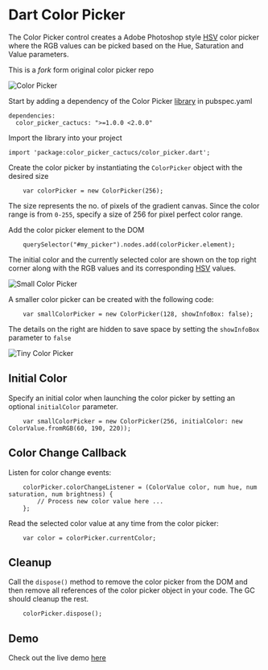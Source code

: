 # Dart Color Picker

The Color Picker control creates a Adobe Photoshop style [HSV](http://en.wikipedia.org/wiki/HSL_and_HSV) color picker where the RGB values can be picked based on the Hue, Saturation and Value parameters.

This is a *fork* form original color picker repo

![Color Picker](https://raw.github.com/coderespawn/dart-color-picker/master/doc/images/color_picker_large.png)

Start by adding a dependency of the Color Picker [library](http://pub.dartlang.org/packages/color_picker_cactucs) in pubspec.yaml

	dependencies:
	  color_picker_cactucs: ">=1.0.0 <2.0.0"

Import the library into your project

	import 'package:color_picker_cactucs/color_picker.dart';

Create the color picker by instantiating the `ColorPicker` object with the desired size

		var colorPicker = new ColorPicker(256);

The size represents the no. of pixels of the gradient canvas.  Since the color range is from `0-255`, specify a size of 256 for pixel perfect color range. 

Add the color picker element to the DOM

		querySelector("#my_picker").nodes.add(colorPicker.element);


The initial color and the currently selected color are shown on the top right corner along with the RGB values and its corresponding [HSV](http://en.wikipedia.org/wiki/HSL_and_HSV) values.

![Small Color Picker](https://raw.github.com/coderespawn/dart-color-picker/master/doc/images/color_picker_small.png)

A smaller color picker can be created with the following code:

		var smallColorPicker = new ColorPicker(128, showInfoBox: false);

The details on the right are hidden to save space by setting the `showInfoBox` parameter to `false`

![Tiny Color Picker](https://raw.github.com/coderespawn/dart-color-picker/master/doc/images/color_picker_tiny.png)

## Initial Color

Specify an initial color when launching the color picker by setting an optional `initialColor` parameter.

		var smallColorPicker = new ColorPicker(256, initialColor: new ColorValue.fromRGB(60, 190, 220));


## Color Change Callback
Listen for color change events:

		colorPicker.colorChangeListener = (ColorValue color, num hue, num saturation, num brightness) {
			// Process new color value here ...
		};

Read the selected color value at any time from the color picker:

		var color = colorPicker.currentColor;

## Cleanup
Call the `dispose()` method to remove the color picker from the DOM and then remove all references of the color picker object in your code.  The GC should cleanup the rest.

		colorPicker.dispose();

## Demo
Check out the live demo [here](http://dart-app-samples.appspot.com/demos/dart-color-picker/color_picker_demo.html)
